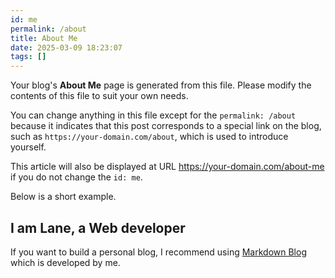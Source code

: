 ```yaml
---
id: me
permalink: /about
title: About Me
date: 2025-03-09 18:23:07
tags: []
---
```


Your blog's **About Me** page is generated from this file. Please modify the contents of this file to suit your own needs.

You can change anything in this file except for the `permalink: /about` because it indicates that this post corresponds to a special link on the blog, such as `https://your-domain.com/about`, which is used to introduce yourself.

This article will also be displayed at URL https://your-domain.com/about-me if you do not change the `id: me`.

Below is a short example.

## I am Lane, a Web developer

If you want to build a personal blog, I recommend using [Markdown Blog](https://markdown-blog.com) which is developed by me.
